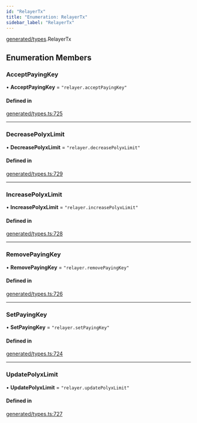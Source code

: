 ```yaml
---
id: "RelayerTx"
title: "Enumeration: RelayerTx"
sidebar_label: "RelayerTx"
---
```


[generated/types](../../../../modules/Generated/Types/Types.md).RelayerTx

## Enumeration Members

### AcceptPayingKey

• **AcceptPayingKey** = ``"relayer.acceptPayingKey"``

#### Defined in

[generated/types.ts:725](https://github.com/PolymeshAssociation/polymesh-sdk/blob/372a67e5d/src/generated/types.ts#L725)

___

### DecreasePolyxLimit

• **DecreasePolyxLimit** = ``"relayer.decreasePolyxLimit"``

#### Defined in

[generated/types.ts:729](https://github.com/PolymeshAssociation/polymesh-sdk/blob/372a67e5d/src/generated/types.ts#L729)

___

### IncreasePolyxLimit

• **IncreasePolyxLimit** = ``"relayer.increasePolyxLimit"``

#### Defined in

[generated/types.ts:728](https://github.com/PolymeshAssociation/polymesh-sdk/blob/372a67e5d/src/generated/types.ts#L728)

___

### RemovePayingKey

• **RemovePayingKey** = ``"relayer.removePayingKey"``

#### Defined in

[generated/types.ts:726](https://github.com/PolymeshAssociation/polymesh-sdk/blob/372a67e5d/src/generated/types.ts#L726)

___

### SetPayingKey

• **SetPayingKey** = ``"relayer.setPayingKey"``

#### Defined in

[generated/types.ts:724](https://github.com/PolymeshAssociation/polymesh-sdk/blob/372a67e5d/src/generated/types.ts#L724)

___

### UpdatePolyxLimit

• **UpdatePolyxLimit** = ``"relayer.updatePolyxLimit"``

#### Defined in

[generated/types.ts:727](https://github.com/PolymeshAssociation/polymesh-sdk/blob/372a67e5d/src/generated/types.ts#L727)
